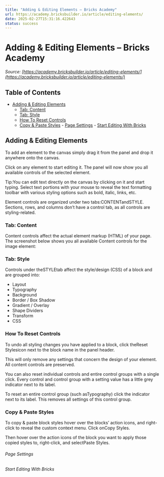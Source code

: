 ```yaml
---
title: "Adding & Editing Elements – Bricks Academy"
url: https://academy.bricksbuilder.io/article/editing-elements/
date: 2025-02-27T15:31:16.422643
status: success
---
```


# Adding & Editing Elements – Bricks Academy

*Source: [https://academy.bricksbuilder.io/article/editing-elements/](https://academy.bricksbuilder.io/article/editing-elements/)*

## Table of Contents

- [Adding & Editing Elements](#adding--editing-elements)
  - [Tab: Content](#tab-content)
  - [Tab: Style](#tab-style)
  - [How To Reset Controls](#how-to-reset-controls)
  - [Copy & Paste Styles](#copy--paste-styles)
        - [Page Settings](#page-settings)
        - [Start Editing With Bricks](#start-editing-with-bricks)

## Adding & Editing Elements

To add an element to the canvas simply drag it from the panel and drop it anywhere onto the canvas.

Click on any element to start editing it. The panel will now show you all available controls of the selected element.

Tip:You can edit text directly on the canvas by clicking on it and start typing. Select text portions with your mouse to reveal the text formatting toolbar with various styling options such as bold, italic, links, etc.

Element controls are organized under two tabs:CONTENTandSTYLE. Sections, rows, and columns don’t have a control tab, as all controls are styling-related.

### Tab: Content

Content controls affect the actual element markup (HTML) of your page. The screenshot below shows you all available Content controls for the image element:

### Tab: Style

Controls under theSTYLEtab affect the style/design (CSS) of a block and are grouped into:

- Layout
- Typography
- Background
- Border / Box Shadow
- Gradient / Overlay
- Shape Dividers
- Transform
- CSS

### How To Reset Controls

To undo all styling changes you have applied to a block, click theReset Stylesicon next to the block name in the panel header.

This will only remove any settings that concern the design of your element. All content controls are preserved.

You can also reset individual controls and entire control groups with a single click. Every control and control group with a setting value has a little grey indicator next to its label.

To reset an entire control group (such asTypography) click the indicator next to its label. This removes all settings of this control group.

### Copy & Paste Styles

To copy & paste block styles hover over the blocks’ action icons, and right-click to reveal the custom context menu. Click onCopy Styles.

Then hover over the action icons of the block you want to apply those copied styles to, right-click, and selectPaste Styles.

###### Page Settings

###### Start Editing With Bricks

